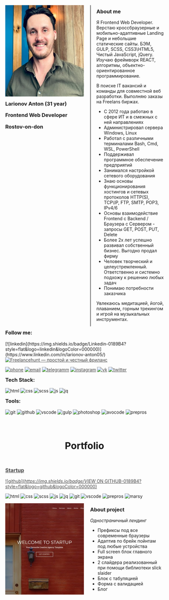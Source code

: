 <style type="text/css">
	
/* Измененные стили темы */

	header {
		background: #051F32 !important;
	}

	h3 {
		margin-top: 10px !important; 
	}

	a {
		color: #474747;
		transition: all 0.5s ease 0s;
	}

	a:hover {
		text-decoration: none;
		color: #0D70A3;
	}

	a:visited {
	text-decoration: none;
	}

	a:focus,
	a:active {
	outline: none;
	}

	aside#sidebar {
		display:none !important;
	}

	#main-content {
    float: none;
    width: 100% !important;
	}

	#main-content h2:before, #main-content h3:before, #main-content h4:before {
		padding-right: 0;
    	margin-left: 0;
    	content: none;
	}

/* Собственные стили */

	.about__row {
		display:flex;
		margin: 0 0 10px 0;
	}

	.about__myphoto {
		flex: 0 0 250px;
	}
	
	.about__img {
    		width: 250px;
    		height: 290px;
	}
	
	.about__description {
		position: relative;
		padding: 0px 0px 0px 40px; 
		font-size: 14px;
	}
	.about__description:before {
		position: absolute;
		top: 0;
		left: 20px;
		content:'';
		width: 2px;
		height: 100%;
		background-color: #666;
	}

	.startup__title {
		text-align:center;
		font-size: 30px !important;
		margin: 80px 0 50px 0;
	}

	.startup__row {
		display:flex;
	}

	.startup__img {
		position:relative;
		flex: 0 0 250px;
		height: 290px;
		margin: 0 20px 0 0;
	}

	.startup__img>img {
		position: absolute;
    	width: 100%;
    	height: 100%;
    	top: 0;
    	left: 0;
    	-o-object-fit: cover;
    	object-fit: cover;
	}

	span {
		font-style:italic;
	}

/* Медиа запросы */

	@media (max-width:768px) {
		.about__row {
			flex-direction:column;
		}
		.about__myphoto {
			margin: 0px 0px 20px 0px; 
			text-align: center;
		}
	
		.about__description {
			padding: 0px 0px 0px 20px; 
		}
		
		.about__description:before {
			left: 10px;
		}
	
		.startup__row {
			flex-direction:column;
		}
	
		.startup__img {
			flex: 0 0 250px;
			width: 100%;
			margin: 0 0 10px 0;
		}
	
		.startup__title {
			margin: 50px 0 50px 0;
		}
	}

</style>

<!-- Блок краткой информации обо мне -->

<div class="about__row">
	<div class="about__myphoto">
		<img class="about__img" src="img/myphoto.jpg"/>
		<h3> Larionov Anton (31 year) </h3>
		<h3> Frontend Web Developer </h3>
		<h3> Rostov-on-don </h3>
	</div>
	<div class="about__description">
		<h3> About me </h3>
		<p> Я Frontend Web Developer. Верстаю кроссбраузерные и мобильно-адаптивные Landing Page и небольшие статические сайты. БЭМ, GULP, SCSS, CSS3\HTML5, Чистый JavaScript, jQuery. Изучаю фреймворк REACT, алгоритмы, объектно-ориентированное программирование. </p>
		<p> В поиске IT вакансий и команды для совместной веб разработки. Выполняю заказы на Freelans биржах. </p>
			<ul>
			<li> С 2012 года работаю в сфере ИТ и в смежных с ней направлениях </li>
			<li> Администрировал сервера Windows, Linux </li> 
			<li> Работал с различными терминалами Bash, Cmd, WSL, PowerShell </li>
			<li> Поддерживал программное обеспечение предприятий </li>
			<li> Занимался настройкой сетевого оборудования </li>
			<li> Знаю основы функционирования хостингов и сетевых протоколов HTTP(S), TCP\IP, FTP, SMTP, POP3, IPv4/6 </li>
			<li> Основы взаимодействие Frontend с Backend / Браузера с Сервером - запросы GET, POST, PUT, Delete </li>
			<li> Более 2х лет успешно развивал собственный бизнес. Выгодно продал фирму </li>
			<li> Человек творческий и целеустремленный. Ответственно и системно подхожу к решению любых задач </li> 
			<li> Понимаю потребности заказчика </li>
			</ul>
		<p> Увлекаюсь медитацией, йогой, плаванием, горным трекингом и игрой на музыкальных инструментах. </p>
	</div>
</div>

<!-- Блок контактов -->

<h3>Follow me:</h3>
[![linkedin](https://img.shields.io/badge/Linkedin-0189B4?style=flat&logo=linkedin&logoColor=000000)](https://www.linkedin.com/in/larionov-anton05/)
<a href="https://freelancehunt.com/freelancer/anton_larionov05.html?from=shield&r=xPWv7" target="_blank"><img src="https://freelancehunt.com/shields/display/id/1109187/type/reviews?style=flat&amp;lang=ru" alt="Freelancehunt — простой и честный фриланс"></a>

[![phone](https://img.shields.io/badge/PHONE_+7_(988)_570_72_57-0189B4?style=flat&logo=apple&logoColor=D9D9D9)](tel:+79885707257)
[![email](https://img.shields.io/badge/EMAIL_larionovanton05@gmail.com-0189B4?style=flat&logo=gmail&logoColor=F44336)](mailto:larionovanton05@gmail.com)
[![telegramm](https://img.shields.io/badge/TELEGRAMM-0189B4?style=flat&logo=telegram&logoColor=1D97C9)](https://t.me/AntonLarionov1)
[![instagram](https://img.shields.io/badge/INSTARAM-0189B4?style=flat&logo=instagram&logoColor=B83092)](https://www.instagram.com/seignior.anlarion/)
[![vk](https://img.shields.io/badge/VKONTACTE-0189B4?style=flat&logo=vk&logoColor=5181B8)](https://vk.com/larionov66)
[![twitter](https://img.shields.io/badge/TWITTER-0189B4?style=flat&logo=twitter&logoColor=209BF3)](https://twitter.com/larionov_anton1)

<!-- Блок стека технологий -->

<h3>Tech Stack:</h3>

![html](https://img.shields.io/badge/HTML5-7A8573?style=flat&logo=html5&logoColor=E34F26)
![css](https://img.shields.io/badge/CSS3-7A8573?style=flat&logo=css3&logoColor=117B11)
![scss](https://img.shields.io/badge/SCSS-7A8573?style=flat&logo=sass&logoColor=D05385)
![js](https://img.shields.io/badge/JAVASCRIPT-7A8573?style=flat&logo=javascript&logoColor=F7E01D)
![jq](https://img.shields.io/badge/JQUERY-7A8573?style=flat&logo=jquery&logoColor=193657)

<h3>Tools:</h3>

![git](https://img.shields.io/badge/GIT-7A8573?style=flat&logo=git&logoColor=DF4C37)
![github](https://img.shields.io/badge/GITHUB-7A8573?style=flat&logo=github&logoColor=000000)
![vscode](https://img.shields.io/badge/VSCODE-7A8573?style=flat&logo=Visualstudio&logoColor=0278CB)
![gulp](https://img.shields.io/badge/GULP-7A8573?style=flat&logo=gulp&logoColor=E84C51)
![photoshop](https://img.shields.io/badge/PHOTOSHOP-7A8573?style=flat&logo=adobephotoshop&logoColor=001E36)
![avocode](https://img.shields.io/badge/AVOCODE-7A8573?style=flat&logo=adobephotoshop&logoColor=00BD87)
![prepros](https://img.shields.io/badge/PREPROS-7A8573?style=flat&logo=webpack&logoColor=20C4E1)



<!-- Блок проекта startup -->

<h2 class="startup__title">Portfolio</h2>
<h3><a href="https://larionov-anton.github.io/startup/">Startup</a></h3>

[![github](https://img.shields.io/badge/VIEW ON GITHUB-0189B4?style=flat&logo=github&logoColor=000000)](https://github.com/Larionov-Anton/startup)

![html](https://img.shields.io/badge/HTML5-701E16?style=plastic&logo=html5&logoColor=E34F26)
![css](https://img.shields.io/badge/CSS3-701E16?style=plastic&logo=css3&logoColor=117B11)
![scss](https://img.shields.io/badge/SCSS-701E16?style=plastic&logo=sass&logoColor=D05385)
![js](https://img.shields.io/badge/JAVASCRIPT-701E16?style=plastic&logo=javascript&logoColor=F7E01D)
![jq](https://img.shields.io/badge/JQUERY-701E16?style=plastic&logo=jquery&logoColor=193657)
![git](https://img.shields.io/badge/GIT-701E16?style=plastic&logo=git&logoColor=DF4C37)
![vscode](https://img.shields.io/badge/VSCODE-701E16?style=plastic&logo=Visualstudio&logoColor=0278CB)
![prepros](https://img.shields.io/badge/PREPROS-701E16?style=plastic&logo=webpack&logoColor=20C4E1)
![marsy](https://img.shields.io/badge/MARSY-701E16?style=plastic&logo=adobephotoshop&logoColor=FCEC7D)

<div class="startup__row">
	<a href="https://larionov-anton.github.io/startup/" class="startup__img"><img src="img/startup.jpg"/></a>
	<div class="startup__description">
		<h3>About project</h3>
		<p><span>Одностраничный лендинг</span></p>
		<ul>
			<li>Префиксы под все современные браузеры</li>
			<li>Адаптив по брейк пойнтам под любые устройства </li>
			<li>Full screen блок главного экрана</li>
			<li>2 слайдера реализованный при помощи библиотеки slick slaider</li>
			<li>Блок с табуляцией</li>
			<li>Форма с валидацией</li>
			<li>Блог</li>
			</ul>
		</div>
	</div>





